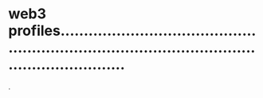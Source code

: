 # web3 profiles........................................................................................................................
.

